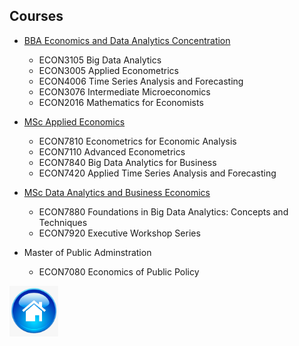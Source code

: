 ## Courses

* [BBA Economics and Data Analytics Concentration](https://bba.hkbu.edu.hk/eng/programmes/curriculum/econ.jsp)
  * ECON3105 Big Data Analytics
  * ECON3005 Applied Econometrics
  * ECON4006 Time Series Analysis and Forecasting
  * ECON3076 Intermediate Microeconomics
  * ECON2016 Mathematics for Economists
  
* [MSc Applied Economics](https://mscaecon.hkbu.edu.hk/eng/main/Index)
  * ECON7810 Econometrics for Economic Analysis
  * ECON7110 Advanced Econometrics
  * ECON7840 Big Data Analytics for Business
  * ECON7420 Applied Time Series Analysis and Forecasting
  
* [MSc Data Analytics and Business Economics](https://mscdabe.hkbu.edu.hk/eng/main/Index)
  * ECON7880 Foundations in Big Data Analytics: Concepts and Techniques
  * ECON7920 Executive Workshop Series
  
* Master of Public Adminstration
  * ECON7080 Economics of Public Policy

[<img src = "home.png" width = "78"/>](index.md)
